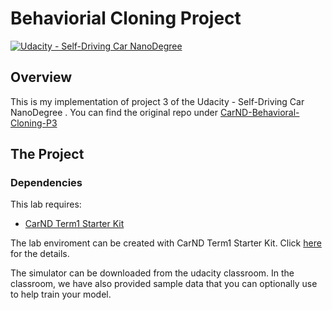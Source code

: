 # Behaviorial Cloning Project

[![Udacity - Self-Driving Car NanoDegree](https://s3.amazonaws.com/udacity-sdc/github/shield-carnd.svg)](http://www.udacity.com/drive)

Overview
---

This is my implementation of project 3 of the Udacity - Self-Driving Car NanoDegree . You can find the original repo under [CarND-Behavioral-Cloning-P3](https://github.com/udacity/CarND-Behavioral-Cloning-P3)

The Project
---
### Dependencies
This lab requires:

* [CarND Term1 Starter Kit](https://github.com/udacity/CarND-Term1-Starter-Kit)

The lab enviroment can be created with CarND Term1 Starter Kit. Click [here](https://github.com/udacity/CarND-Term1-Starter-Kit/blob/master/README.md) for the details.

The simulator can be downloaded from the udacity classroom. In the classroom, we have also provided sample data that you can optionally use to help train your model.
